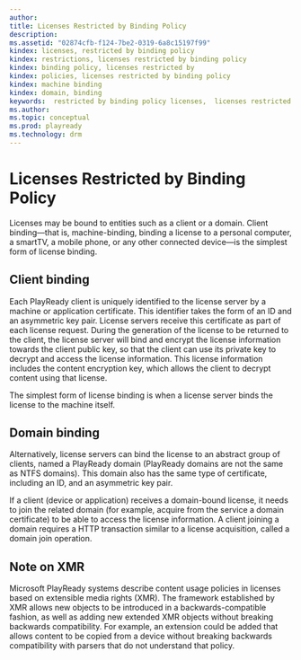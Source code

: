 ```yaml
---
author:
title: Licenses Restricted by Binding Policy
description:
ms.assetid: "02874cfb-f124-7be2-0319-6a8c15197f99"
kindex: licenses, restricted by binding policy
kindex: restrictions, licenses restricted by binding policy
kindex: binding policy, licenses restricted by
kindex: policies, licenses restricted by binding policy
kindex: machine binding
kindex: domain, binding
keywords:  restricted by binding policy licenses,  licenses restricted by binding policy restrictions,  licenses restricted by binding policy,  licenses restricted by binding policy policies, machine binding,  binding domain
ms.author:
ms.topic: conceptual
ms.prod: playready
ms.technology: drm
---
```



# Licenses Restricted by Binding Policy


Licenses may be bound to entities such as a client or a domain. Client binding&mdash;that is, machine-binding, binding a license to a personal computer, a smartTV, a mobile phone, or any other connected device&mdash;is the simplest form of license binding.

<a id="ID4E5"></a>



## Client binding


Each PlayReady client is uniquely identified to the license server by a machine or application certificate. This identifier takes the form of an ID and an asymmetric key pair. License servers receive this certificate as part of each license request. During the generation of the license to be returned to the client, the license server will bind and encrypt the license information towards the client public key, so that the client can use its private key to decrypt and access the license information. This license information includes the content encryption key, which allows the client to decrypt content using that license.


The simplest form of license binding is when a license server binds the license to the machine itself.

<a id="ID4EHB"></a>



## Domain binding


Alternatively, license servers can bind the license to an abstract group of clients, named a PlayReady domain (PlayReady domains are not the same as NTFS domains). This domain also has the same type of certificate, including an ID, and an asymmetric key pair.


If a client (device or application) receives a domain-bound license, it needs to join the related domain (for example, acquire from the service a domain certificate) to be able to access the license information. A client joining a domain requires a HTTP transaction similar to a license acquisition, called a domain join operation.

<a id="ID4EQB"></a>



## Note on XMR


Microsoft PlayReady systems describe content usage policies in licenses based on extensible media rights (XMR). The framework established by XMR allows new objects to be introduced in a backwards-compatible fashion, as well as adding new extended XMR objects without breaking backwards compatibility. For example, an extension could be added that allows content to be copied from a device without breaking backwards compatibility with parsers that do not understand that policy.

